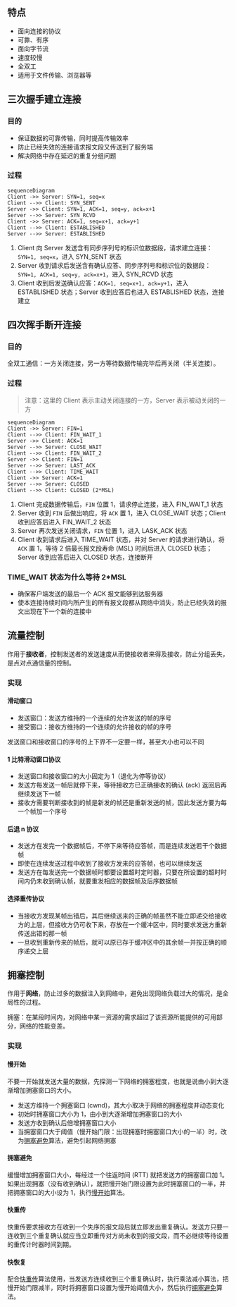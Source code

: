 ## 特点

- 面向连接的协议
- 可靠、有序
- 面向字节流
- 速度较慢
- 全双工
- 适用于文件传输、浏览器等

## 三次握手建立连接

### 目的

- 保证数据的可靠传输，同时提高传输效率
- 防止已经失效的连接请求报文段又传送到了服务端
- 解决网络中存在延迟的重复分组问题

### 过程

```mermaid
sequenceDiagram
Client ->> Server: SYN=1, seq=x
Client -->> Client: SYN_SENT
Server ->> Client: SYN=1, ACK=1, seq=y, ack=x+1
Server -->> Server: SYN_RCVD
Client ->> Server: ACK=1, seq=x+1, ack=y+1
Client -->> Client: ESTABLISHED
Server -->> Server: ESTABLISHED
```

1. Client 向 Server 发送含有同步序列号的标识位数据段，请求建立连接：`SYN=1, seq=x`，进入 SYN_SENT 状态
2. Server 收到请求后发送含有确认应答、同步序列号和标识位的数据段：`SYN=1, ACK=1, seq=y, ack=x+1`，进入 SYN_RCVD 状态
3. Client 收到后发送确认应答：`ACK=1, seq=x+1, ack=y+1`，进入 ESTABLISHED 状态；Server 收到应答后也进入 ESTABLISHED 状态，连接建立

## 四次挥手断开连接

### 目的

全双工通信：一方关闭连接，另一方等待数据传输完毕后再关闭（半关连接）。

### 过程

> 注意：这里的 Client 表示主动关闭连接的一方，Server 表示被动关闭的一方

```mermaid
sequenceDiagram
Client ->> Server: FIN=1
Client -->> Client: FIN_WAIT_1
Server ->> Client: ACK=1
Server -->> Server: CLOSE_WAIT
Client -->> Client: FIN_WAIT_2
Server ->> Client: FIN=1
Server -->> Server: LAST_ACK
Client -->> Client: TIME_WAIT
Client ->> Server: ACK=1
Server -->> Server: CLOSED
Client -->> Client: CLOSED (2*MSL)
```

1. Client 完成数据传输后，`FIN` 位置 1，请求停止连接，进入 FIN_WAIT_1 状态
2. Server 收到 `FIN` 后做出响应，将 `ACK` 置 1，进入 CLOSE_WAIT 状态；Client 收到应答后进入 FIN_WAIT_2 状态
3. Server 再次发送关闭请求，`FIN` 位置 1，进入 LASK_ACK 状态
4. Client 收到请求后进入 TIME_WAIT 状态，并对 Server 的请求进行确认，将 `ACK` 置 1，等待 2 倍最长报文段寿命 (MSL) 时间后进入 CLOSED 状态；Server 收到应答后进入 CLOSED 状态，连接断开

### TIME_WAIT 状态为什么等待 2\*MSL

- 确保客户端发送的最后一个 ACK 报文能够到达服务器
- 使本连接持续时间内所产生的所有报文段都从网络中消失，防止已经失效的报文出现在下一个新的连接中

## 流量控制

作用于**接收者**，控制发送者的发送速度从而使接收者来得及接收，防止分组丢失，是点对点通信量的控制。

### 实现

#### 滑动窗口

- 发送窗口：发送方维持的一个连续的允许发送的帧的序号
- 接受窗口：接收方维持的一个连续的允许接收的帧的序号

发送窗口和接收窗口的序号的上下界不一定要一样，甚至大小也可以不同

#### 1 比特滑动窗口协议

- 发送窗口和接收窗口的大小固定为 1（退化为停等协议）
- 发送方每发送一帧后就停下来，等待接收方已正确接收的确认 (ack) 返回后再继续发送下一帧
- 接收方需要判断接收到的帧是新发的帧还是重新发送的帧，因此发送方要为每一个帧加一个序号

#### 后退 n 协议

- 发送方在发完一个数据帧后，不停下来等待应答帧，而是连续发送若干个数据帧
- 即使在连续发送过程中收到了接收方发来的应答帧，也可以继续发送
- 发送方在每发送完一个数据帧时都要设置超时定时器，只要在所设置的超时时间内仍未收到确认帧，就要重发相应的数据帧及后序数据帧

#### 选择重传协议

- 当接收方发现某帧出错后，其后继续送来的正确的帧虽然不能立即递交给接收方的上层，但接收方仍可收下来，存放在一个缓冲区中，同时要求发送方重新传送出错的那一帧
- 一旦收到重新传来的帧后，就可以原已存于缓冲区中的其余帧一并按正确的顺序递交上层

## 拥塞控制

作用于**网络**，防止过多的数据注入到网络中，避免出现网络负载过大的情况，是全局性的过程。

拥塞：在某段时间内，对网络中某一资源的需求超过了该资源所能提供的可用部分，网络的性能变差。

### 实现

#### 慢开始

不要一开始就发送大量的数据，先探测一下网络的拥塞程度，也就是说由小到大逐渐增加拥塞窗口的大小。

- 发送方维持一个拥塞窗口 (cwnd)，其大小取决于网络的拥塞程度并动态变化
- 初始时拥塞窗口大小为 1，由小到大逐渐增加拥塞窗口的大小
- 发送方收到确认后倍增拥塞窗口大小
- 当拥塞窗口大于阈值（慢开始门限：出现拥塞时拥塞窗口大小的一半）时，改为[拥塞避免](#拥塞避免)算法，避免引起网络拥塞

#### 拥塞避免

缓慢增加拥塞窗口大小，每经过一个往返时间 (RTT) 就把发送方的拥塞窗口加 1。如果出现拥塞（没有收到确认），就把慢开始门限设置为此时拥塞窗口的一半，并把拥塞窗口的大小设为 1，执行[慢开始](#慢开始)算法。

#### 快重传

快重传要求接收方在收到一个失序的报文段后就立即发出重复确认。发送方只要一连收到三个重复确认就应当立即重传对方尚未收到的报文段，而不必继续等待设置的重传计时器时间到期。

#### 快恢复

配合[快重传](#快重传)算法使用，当发送方连续收到三个重复确认时，执行乘法减小算法，把慢开始门限减半，同时将拥塞窗口设置为慢开始阈值大小，然后执行[拥塞避免](#拥塞避免)算法。
